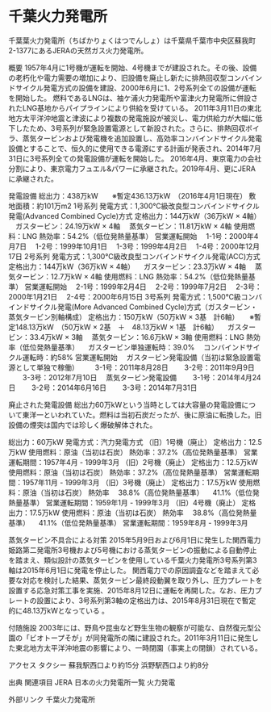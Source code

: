# 千葉火力発電所

千葉葉火力発電所（ちばかりょくはつでんしょ）は千葉県千葉市中央区蘇我町2-1377にあるJERAの天然ガス火力発電所。

概要
1957年4月に1号機が運転を開始、4号機までが建設された。その後、設備の老朽化や電力需要の増加により、旧設備を廃止し新たに排熱回収型コンバインドサイクル発電方式の設備を建設、2000年6月に1、2号系列全ての設備が運転を開始した。
燃料であるLNGは、袖ケ浦火力発電所や富津火力発電所に併設されたLNG基地からパイプラインにより供給を受けている。
2011年3月11日の東北地方太平洋沖地震と津波により複数の発電施設が被災し、電力供給力が大幅に低下したため、3号系列が緊急設置電源として新設された。さらに、排熱回収ボイラ、蒸気タービンおよび発電機を追加設置し、高効率コンバインドサイクル発電設備とすることで、恒久的に使用できる電源にする計画が発表され、2014年7月31日に3号系列全ての発電設備が運転を開始した。
2016年4月、東京電力の会社分割により、東京電力フュエル&パワーに承継された。2019年4月、更にJERAに承継された。

発電設備
総出力：438万kW　　※暫定436.13万kW　（2016年4月1日現在）
敷地面積：約101万m2
1号系列
発電方式：1,300℃級改良型コンバインドサイクル発電(Advanced Combined Cycle)方式
定格出力：144万kW（36万kW × 4軸）
　ガスタービン：24.19万kW × 4軸
　蒸気タービン：11.81万kW × 4軸
使用燃料：LNG
熱効率：54.2%（低位発熱量基準）
営業運転開始
　1-1号：2000年4月7日
　1-2号：1999年10月1日
　1-3号：1999年4月2日
　1-4号：2000年12月17日
2号系列
発電方式：1,300℃級改良型コンバインドサイクル発電(ACC)方式
定格出力：144万kW（36万kW × 4軸）
　ガスタービン：23.3万kW × 4軸
　蒸気タービン：12.7万kW × 4軸
使用燃料：LNG
熱効率：54.2%（低位発熱量基準）
営業運転開始
　2-1号：1999年2月4日
　2-2号：1999年7月2日
　2-3号：2000年1月21日
　2-4号：2000年6月15日
3号系列
発電方式：1,500℃級コンバインドサイクル発電(More Advanced Combined Cycle)方式（ガスタービン・蒸気タービン別軸構成）
定格出力：150万kW（50万kW × 3基　計6軸）　　※暫定148.13万kW　（50万kW × 2基　＋　48.13万kW × 1基　計6軸）
　ガスタービン：33.4万kW × 3軸
　蒸気タービン：16.6万kW × 3軸
使用燃料：LNG
熱効率（低位発熱量基準）
　ガスタービン単独運転時：39.0%
　コンバインドサイクル運転時：約58%
営業運転開始
　ガスタービン発電設備（当初は緊急設置電源として単独で稼働）
　　3-1号：2011年8月28日
　　3-2号：2011年9月9日
　　3-3号：2012年7月10日
　蒸気タービン発電設備
　　3-1号：2014年4月24日
　　3-2号：2014年6月16日
　　3-3号：2014年7月31日

廃止された発電設備
総出力60万kWという当時としては大容量の発電設備について東洋一といわれていた。燃料は当初石炭だったが、後に原油に転換した。旧設備の煙突は国内では珍しく爆破解体された。

総出力：60万kW
発電方式：汽力発電方式
（旧）1号機（廃止）
定格出力：12.5万kW
使用燃料：原油（当初は石炭）
熱効率：37.2%（高位発熱量基準）
営業運転期間：1957年4月 - 1999年3月
（旧）2号機（廃止）
定格出力：12.5万kW
使用燃料：原油（当初は石炭）
熱効率：37.2%（高位発熱量基準）
営業運転期間：1957年11月 - 1999年3月
（旧）3号機（廃止）
定格出力：17.5万kW
使用燃料：原油（当初は石炭）
熱効率
　38.8%（高位発熱量基準）
　41.1%（低位発熱量基準）
営業運転期間：1959年1月 - 1999年3月
（旧）4号機（廃止）
定格出力：17.5万kW
使用燃料：原油（当初は石炭）
熱効率
　38.8%（高位発熱量基準）
　41.1%（低位発熱量基準）
営業運転期間：1959年8月 - 1999年3月

蒸気タービン不具合による対策
2015年5月9日および6月1日に発生した関西電力姫路第二発電所3号機および5号機における蒸気タービンの振動による自動停止を踏まえ、類似設計の蒸気タービンを使用している千葉火力発電所3号系列第3軸は2015年6月1日に発電を停止した。
関西電力での原因調査などを踏まえて必要な対応を検討した結果、蒸気タービン最終段動翼を取り外し、圧力プレートを設置する応急対策工事を実施、2015年8月12日に運転を再開した。なお、圧力プレートの設置により、3号系列第3軸の定格出力は、2015年8月31日現在で暫定的に48.13万kWとなっている
。

付随施設
2003年には、野鳥や昆虫など野生生物の観察が可能な、自然復元型公園の「ビオトープそが」が同発電所の隣に建設された。2011年3月11日に発生した東北地方太平洋沖地震の影響により、一時閉園（事実上の閉鎖）されている。

アクセス
タクシー
蘇我駅西口より約15分
浜野駅西口より約8分

出典
関連項目
JERA
日本の火力発電所一覧
火力発電

外部リンク
千葉火力発電所